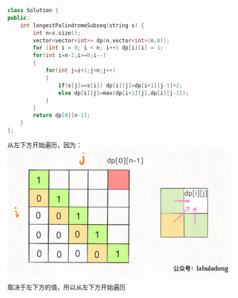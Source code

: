 ```c++
class Solution {
public:
    int longestPalindromeSubseq(string s) {
        int n=s.size();
        vector<vector<int>> dp(n,vector<int>(n,0));
        for (int i = 0; i < n; i++) dp[i][i] = 1;
        for(int i=n-1;i>=0;i--)
        {
            for(int j=i+1;j<n;j++)
            {
                if(s[j]==s[i]) dp[i][j]=dp[i+1][j-1]+2;
                else dp[i][j]=max(dp[i+1][j],dp[i][j-1]);
            }
        }
        return dp[0][n-1];
    }
};
```

从左下方开始遍历，因为：![4.jpg](https://github.com/labuladong/fucking-algorithm/blob/master/pictures/%E6%9C%80%E9%95%BF%E5%9B%9E%E6%96%87%E5%AD%90%E5%BA%8F%E5%88%97/4.jpg?raw=true)

取决于左下方的值，所以从左下方开始遍历